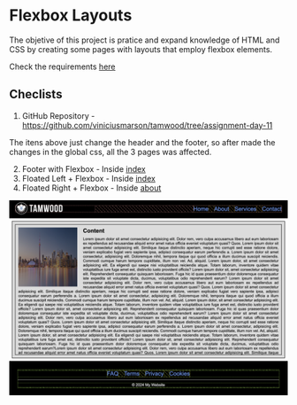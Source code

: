 # Flexbox Layouts

The objetive of this project is pratice and expand knowledge of HTML and CSS by creating some pages with layouts
that employ flexbox elements.

Check the requirements [here](/flexbox-layouts/docs/Assignment%20-%20CSS%20Flexbox%20Layouts.pdf)

## Checlists 

1. GitHub Repository - https://github.com/viniciusmarson/tamwood/tree/assignment-day-11

The itens above just change the header and the footer, so after made the changes in the global css, all the 3 pages was affected.

2. Footer with Flexbox - Inside [index](./index.html)
3. Floated Left + Flexbox - Inside [index](./index.html)
4. Floated Right + Flexbox - Inside [about](./about.html)

![alt text](./assets/image.png)